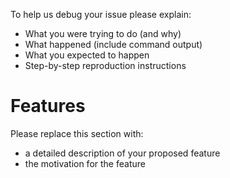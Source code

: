 To help us debug your issue please explain:
- What you were trying to do (and why)
- What happened (include command output)
- What you expected to happen
- Step-by-step reproduction instructions

# Features
Please replace this section with:
- a detailed description of your proposed feature
- the motivation for the feature
